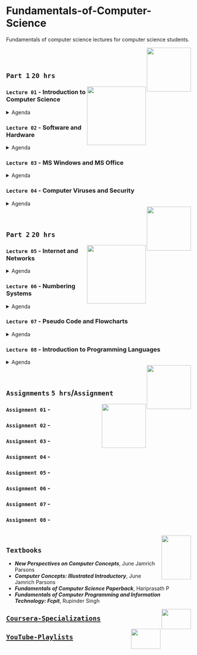 # Fundamentals-of-Computer-Science
Fundamentals of computer science lectures for computer science students.

<img align="right" width="120" height="120" src="https://github.com/cs-MohamedAyman/Computer-Science-Textbooks/blob/master/logos/fundamentals-of-computer-science.jpg">
<br>
<br>

## `Part 1`  `20 hrs`

<img align="right" width="160" height="160" src="https://github.com/cs-MohamedAyman/Computer-Science-Textbooks/blob/master/logos/practice1.jpg">

### `Lecture 01` - Introduction to Computer Science
<details>
  <summary>Agenda</summary><br>

  - 
  - 
  - 
  - 
  - 
</details>

### `Lecture 02` - Software and Hardware
<details>
  <summary>Agenda</summary><br>

  - 
  - 
  - 
  - 
  - 
</details>

### `Lecture 03` - MS Windows and MS Office
<details>
  <summary>Agenda</summary><br>

  - 
  - 
  - 
  - 
  - 
</details>

### `Lecture 04` - Computer Viruses and Security
<details>
  <summary>Agenda</summary><br>

  - 
  - 
  - 
  - 
  - 
</details>

<img align="right" width="120" height="120" src="https://github.com/cs-MohamedAyman/Computer-Science-Textbooks/blob/master/logos/fundamentals-of-computer-science.jpg">
<br>
<br>

## `Part 2`  `20 hrs`

<img align="right" width="160" height="160" src="https://github.com/cs-MohamedAyman/Computer-Science-Textbooks/blob/master/logos/practice1.jpg">

### `Lecture 05` - Internet and Networks
<details>
  <summary>Agenda</summary><br>

  - 
  - 
  - 
  - 
  - 
</details>

### `Lecture 06` - Numbering Systems
<details>
  <summary>Agenda</summary><br>

  - 
  - 
  - 
  - 
  - 
</details>

### `Lecture 07` - Pseudo Code and Flowcharts
<details>
  <summary>Agenda</summary><br>

  - 
  - 
  - 
  - 
  - 
</details>

### `Lecture 08` - Introduction to Programming Languages
<details>
  <summary>Agenda</summary><br>

  - 
  - 
  - 
  - 
  - 
</details>

<img align="right" width="120" height="120" src="https://github.com/cs-MohamedAyman/Computer-Science-Textbooks/blob/master/logos/fundamentals-of-computer-science.jpg">
<br>
<br>

## `Assignments` `5 hrs`/`Assignment`

<img align="right" width="120" height="120" src="https://github.com/cs-MohamedAyman/Computer-Science-Textbooks/blob/master/logos/practice2.jpg">

### `Assignment 01` - 
### `Assignment 02` - 
### `Assignment 03` - 
### `Assignment 04` - 
### `Assignment 05` - 
### `Assignment 06` - 
### `Assignment 07` - 
### `Assignment 08` - 

<br>
<img align="right" width="80" height="120" src="https://github.com/cs-MohamedAyman/Computer-Science-Textbooks/blob/master/logos/textbooks.jpg">

## `Textbooks`

- ***New Perspectives on Computer Concepts***, June Jamrich Parsons 
- ***Computer Concepts: Illustrated Introductory***, June Jamrich Parsons
- ***Fundamentals of Computer Science Paperback***, Hariprasath P
- ***Fundamentals of Computer Programming and Information Technology: Fcpit***, Rupinder Singh 

<img align="right" width="80" height="55" src="https://github.com/cs-MohamedAyman/Coursera-Specializations/blob/master/organizations-logos/coursera.jpg">

## [`Coursera-Specializations`](https://github.com/cs-MohamedAyman/Coursera-Specializations/blob/master/Computer-Science-Specializations/README.md)

<img align="right" width="80" height="55" src="https://github.com/cs-MohamedAyman/YouTube-Playlists/blob/master/organizations-logos/youtube.jpg">

## [`YouTube-Playlists`](https://github.com/cs-MohamedAyman/YouTube-Playlists/blob/master/Computer-Science-Playlists/README.md)
